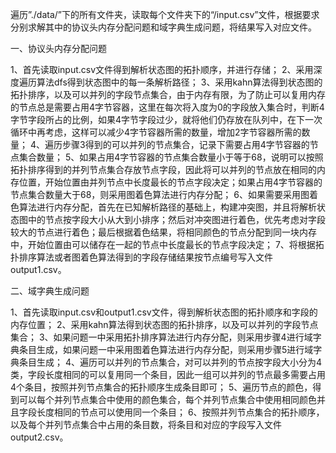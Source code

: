 遍历”./data/”下的所有文件夹，读取每个文件夹下的“/input.csv”文件，根据要求分别求解其中的协议头内存分配问题和域字典生成问题，将结果写入对应文件。

一、协议头内存分配问题

1、首先读取input.csv文件得到解析状态图的拓扑顺序，并进行存储；
2、采用深度遍历算法dfs得到状态图中的每一条解析路径；
3、采用kahn算法得到状态图的拓扑排序，以及可以并列的字段节点集合，由于内存有限，为了防止可以复用内存的节点总是需要占用4字节容器，这里在每次将入度为0的字段放入集合时，判断4字节字段所占的比例，如果4字节字段过少，就将他们仍存放在队列中，在下一次循环中再考虑，这样可以减少4字节容器所需的数量，增加2字节容器所需的数量；
4、遍历步骤3得到的可以并列的节点集合，记录下需要占用4字节容器的节点集合数量；
5、如果占用4字节容器的节点集合数量小于等于68，说明可以按照拓扑排序得到的并列节点集合存放节点字段，因此将可以并列的节点放在相同的内存位置，开始位置由并列节点中长度最长的节点字段决定；如果占用4字节容器的节点集合数量大于68，则采用图着色算法进行内存分配；
6、如果需要采用图着色算法进行内存分配，首先在已知解析路径的基础上，构建冲突图，并且将解析状态图中的节点按字段大小从大到小排序；然后对冲突图进行着色，优先考虑对字段较大的节点进行着色；最后根据着色结果，将相同颜色的节点分配到同一块内存中，开始位置由可以储存在一起的节点中长度最长的节点字段决定；
7、将根据拓扑排序算法或者图着色算法得到的字段存储结果按节点编号写入文件output1.csv。

二、域字典生成问题

1、首先读取input.csv和output1.csv文件，得到解析状态图的拓扑顺序和字段的内存位置；
2、采用kahn算法得到状态图的拓扑排序，以及可以并列的字段节点集合；
3、如果问题一中采用拓扑排序算法进行内存分配，则采用步骤4进行域字典条目生成，如果问题一中采用图着色算法进行内存分配，则采用步骤5进行域字典条目生成；
4、遍历可以并列的节点集合，对可以并列的节点按字段大小分为4类，字段长度相同的可以复用同一个条目，因此一组可以并列的节点最多需要占用4个条目，按照并列节点集合的拓扑顺序生成条目即可；
5、遍历节点的颜色，得到可以每个并列节点集合中使用的颜色集合，每个并列节点集合中使用相同颜色并且字段长度相同的节点可以使用同一个条目；
6、按照并列节点集合的拓扑顺序，以及每个并列节点集合中占用的条目数，将条目和对应的字段写入文件output2.csv。
